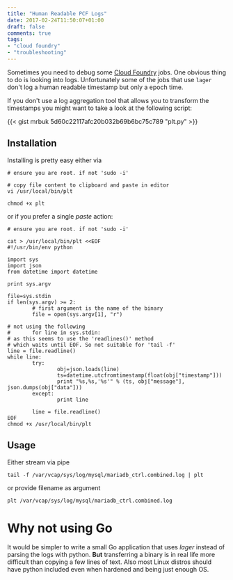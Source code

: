 ```yaml
---
title: "Human Readable PCF Logs"
date: 2017-02-24T11:50:07+01:00
draft: false
comments: true
tags:
- "cloud foundry"
- "troubleshooting"
---
```

Sometimes you need to debug some [Cloud Foundry](https://www.cloudfoundry.org/) jobs. One obvious thing to do is looking into logs. Unfortunately some of the jobs that use `lager` don't log a human readable timestamp but only a epoch time. 

If you don't use a log aggregation tool that allows you to transform the timestamps you might want to take a look at the following script:

{{< gist mrbuk 5d60c22117afc20b032b69b6bc75c789 "plt.py" >}}

## Installation

Installing is pretty easy either via

```
# ensure you are root. if not 'sudo -i'

# copy file content to clipboard and paste in editor
vi /usr/local/bin/plt

chmod +x plt
```

or if you prefer a single _paste_ action:

```
# ensure you are root. if not 'sudo -i'

cat > /usr/local/bin/plt <<EOF
#!/usr/bin/env python

import sys
import json
from datetime import datetime

print sys.argv

file=sys.stdin
if len(sys.argv) >= 2:
        # first argument is the name of the binary
        file = open(sys.argv[1], "r")

# not using the following
#       for line in sys.stdin:
# as this seems to use the 'readlines()' method
# which waits until EOF. So not suitable for 'tail -f'
line = file.readline()
while line:
        try:
                obj=json.loads(line)
                ts=datetime.utcfromtimestamp(float(obj["timestamp"]))
                print "%s,%s,'%s'" % (ts, obj["message"], json.dumps(obj["data"]))
        except:
                print line

        line = file.readline()
EOF
chmod +x /usr/local/bin/plt
```

## Usage

Either stream via pipe

```
tail -f /var/vcap/sys/log/mysql/mariadb_ctrl.combined.log | plt
```

or provide filename as argument

```
plt /var/vcap/sys/log/mysql/mariadb_ctrl.combined.log 

```

# Why not using Go

It would be simpler to write a small Go application that uses _lager_ instead of parsing the logs with python. __But__ transferring a binary is in real life more difficult than copying a few lines of text. Also most Linux distros should have python included even when hardened and being just enough OS.
